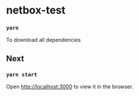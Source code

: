 # netbox-test

### `yarn`
To download all dependencies

## Next

### `yarn start`

Open [http://localhost:3000](http://localhost:3000) to view it in the browser.



